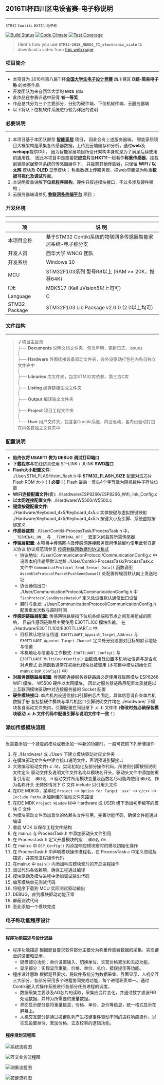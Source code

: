 ## 2016TI杯四川区电设省赛-电子称说明
----------------------------------------------------------------------------------------
`STM32` `Contiki` `HX711` `电子称`

[![Build Status](https://travis-ci.org/zthxxx/STM32-Contiki_Sensor_Smart_Home.svg?branch=master)](https://travis-ci.org/zthxxx/STM32-Contiki_Sensor_Smart_Home)
[![Code Climate](https://codeclimate.com/github/zthxxx/STM32-Contiki_Sensor_Smart_Home/badges/gpa.svg)](https://codeclimate.com/github/zthxxx/STM32-Contiki_Sensor_Smart_Home)
[![Test Coverage](https://codeclimate.com/github/zthxxx/STM32-Contiki_Sensor_Smart_Home/badges/coverage.svg)](https://codeclimate.com/github/zthxxx/STM32-Contiki_Sensor_Smart_Home/coverage)

> Here's how you use **`STM32-2016_NUEDC_TI_electronic_scale`** to download a video from [this web page](https://github.com/zthxxx/STM32-Contiki_Sensor_Smart_Home/tree/competition):


### 项目简介
----------------------

-  本项目为  2016年第八届TI杯[**全国大学生电子设计竞赛**](http://www.nuedc.com.cn) 四川赛区 **D题-简易电子称** 的参赛作品
-  开发团队为来自西华大学的 **`WNCG 团队`**
-  此作品在参赛评选中获得 **省一等奖**
-  作品总共分为三个主要部分，分别为硬件端、下位机软件端、云服务器端
-  以下将从下位机软件系统进行较为详细的说明


### 必要说明
----------------------
1. 本项目基于本团队原型 [**智能家居**](https://github.com/zthxxx/STM32-Contiki_Sensor_Smart_Home) 项目， 因此会有上述服务器端，
        智能家居项目大概架构是采集各传感器数据，上传到云端储存和分析，通过**web**及**webapp**提供GUI。
        因为智能家居项目所设计架构本身就是为了满足后续使用的通用性，
        因此本项目中是直接把**应变片**及**HX711**一起看作**称重传感器**，挂载到智能家居整体系统的传感器组件下，
        并裁剪其他传感器，只保留 **WIFI / 以太网** 模块及 **OLED** 显示模块；
        称重数据上传服务器，把web界面做为称重**数据可视化及调试**界面。
2. 本说明着重讲解**下位机程序架构**，硬件只叙述模块接口，不过多涉及硬件架构；
3. 云服务器端请参见 [**物联网多终端平台**](https://github.com/zthxxx/python-flask-IoT_Sensor_Web) 项目；


### 开发环境
----------------------
| 项            | 说 明                                                        |
| ------------- | ------------------------------------------------------------ |
| 本项目全称    | 基于STM32 Contiki系统的物联网多传感器智能家居系统-电子称分支 |
| 开发人员      | 西华大学 WNCG 团队                                           |
| 开发系统      | Windows 10                                                   |
| MCU           | STM32F103系列 型号R8以上 (RAM >= 20K，推荐64K)               |
| IDE           | MDK517 (Keil uVision5以上均可)                               |
| Language      | C                                                            |
| STM32 Package | STM32F103 Lib Package v2.0.0 (2.0以上均可)                   |

### 文件结构
----------------------

>  **./**  项目主目录  
>  ├── **Documents**  说明文档文件夹，包含声明，更新日志，lssues  
>  │  
>  ├── **Hardware**   外围挂接设备驱动文件夹，各外设驱动打包在内各自独立文件夹中  
>  │  
>  ├── **Libraries**  库文件夹，包含STM32库依赖、第三方C库  
>  │  
>  ├── **Listing**    编译链接生成文件夹  
>  │  
>  ├── **Output**     编译输出文件夹  
>  │  
>  ├── **Project**    项目工程文件夹  
>  │  
>  └── **User**       用户文件夹，包含各Contiki系统、内设驱动，各内设驱动打包在内各自独立文件夹中



### 配置说明
----------------------
* **始终仅将 USART1 做为 DEBUG 调试打印端口**
* **下载程序**与在线仿真使用 ST-LINK / JLINK **SWD接口**
* **Flash大小配置文件**:  
    ./User/STM_FLASH/stm_flash.h 中 **STM32_FLASH_SIZE** 配置对应芯片 Flash ROM 大小 (**！必要！**)
    Flash 最后一页头4个字节做为随机数种子存放位置
* **WIFI连接配置文件**(雾):  ./Hardware/ESP8266/ESP8266_Wifi_link_Config.c
* **以太网连接配置文件**:  ./Hardware/W5500/W5500.c
* **键盘按键配置文件**:  
    ./Hardware/Keyboard_4x5/Keyboard_4x5.c 实体按键与虚拟按键映射
    ./Hardware/Keyboard_4x5/Keyboard_4x5.h 按键大小及引脚、系统虚拟按键定义
* **传感器裁剪**:   ./User/Contiki-ProcessTask/ProcessTask.h 中，
    `__TERMINAL_ON__` 与 `__TERMINAL_OFF__` 宏定义间裁剪所需传感器
* **传输层配置**: 
    本项目中传感网内及传感网连接服务器间传输层均使用此套自定义协议
    协议规范请参见 [传感物联网数据包协议格式](./Documents/传感物联网数据包协议格式.docx)
    * 协议地址:
        ./User/CommunicationProtocol/CommunicationConfig.c 中设置本机传输层默认地址
        ./User/Contiki-ProcessTask/ProcessTask.c 文件中 `CommunicatProtocol_Send_Sensor_Data()` 函数调用 `AssembleProtocolPacketPushSendQueue()` 处配置传输层默认向上发送地址
    * 协议通信出口:
        ./User/CommunicationProtocol/CommunicationConfig.h 中 `TianProtocolSendBytesDataBuf` 定义处设置默认通信出口设备
    * 超时与重发:
         ./User/CommunicationProtocol/CommunicationConfig.h 配置重发次数与超时时间
* **传感网链路层配置**:
    传感网链路层指下位机各终端和节点之间互相组成的网络，
    目前传感网链路层主要使用 E30TTL100 模块传输，
    在 ./Hardware/E30TTL100/E30TTLUART.c 中:
    * 目标默认地址与信道:
        `E30TTLUART_Appoint_Target_Address` 与 `E30TTLUART_Appoint_Target_Channel` 定义处分别设置对目标的默认地址与信道
    * 本机地址与信道与工作模式:
        `E30TTLUART_Config()` 与 `E30TTLUART_MultiCountConfig()` 函数调用处设置本机地址信道与是否点对点模式
        此两函数通常在初始化模块处被调用 (本项目中模块初始化在 main.c `BSP_Config()` 中)
* **对服务器链路层配置**:
    传感网连接服务器链路层必定使用互联网模块 ESP8266 WIFI 模块、 W5500 硬件以太网模块，
    因此对服务器链路层配置本质就是以上互联网模块驱动中对连接服务器的 Socket 配置
* **硬件模块接口**:
    单片机内设通信接口引脚由芯片固定，具体信息请自查单片机数据手册
    各挂接硬件模块与单片机接口引脚说明文件均在 ./Hardware/ 下模块各自驱动文件夹内，引脚配置在同目录下 .c .h 文件中
    (**修改时务必确保各模块驱动 .c .h 文件代码中配置引脚与说明文件中一致！**)


### 添加传感模块流程
-------------------------------------
当需要添加一个挂载的模块或者添加一种新的功能时，一般可按照下列步骤操作 

1.  在 ./Hardware/ 或 ./User/ 下建立模块驱动对应文件夹 
2.  在模块驱动文件夹中建立接口说明文件，声明预设引脚接口 
3.  大致编写驱动文件(.c .h)，实现初始化及部分操作代码，所使用引脚按照说明文件定义 
     驱动文件及说明文件文件名均以模块名开头，驱动头文件中添加防重复引用宏 `__模块名__H` 
     驱动文件所用模块变量及函数名尽可能均使用 `模块名_` 作为名称开头 
     无特殊情况下 C 文件 include 只引用头文件 
4.  在IDE MDK中，菜单栏 `Project` --> `Option for Target 'xxx'` --> `c/c++` --> `Include Paths` 添加新建的驱动文件夹路径 
5.  在IDE MDK `Project Window` 栏中 Hardware 或 USER 组下添加初步编写的模块 C 文件 
6.  为模块驱动文件添加具体的依赖头文件引用，完善功能代码，确保文件能通过编译 
7.  重启 MDK 以保存工程文件结构 
8.  在 main.c 与 ProcessTask.h 中添加驱动头文件引用 
9.  在 ProcessTask.h 定义开启模块的宏 `__模块名_ON__` 
10.  在 main.c 中 `BSP_Config()` 内添加响应模块宏时的模块初始化操作 
11.  在 ProcessTask.h 中声明模块操作进程名，在 ProcessTask.c 中定义进程及描述，并实现进程操作代码 
12.  在main.c 中 `main()` 内添加响应模块宏时的开启进程操作 
13.  调试代码各依赖项，确保工程通过编译 
14.  模块驱动及模块进程中添加调试输出代码 
15.  编写模块单元测试代码 
16.  将程序下载到 MCU 实际测试驱动输出 
17.  DEBUG，直到模块驱动功能正常 
18.  屏蔽测试代码 
19.  至此添加一个模块完成 




### 电子称功能程序设计
---------------------------------------------------
#### 程序功能描述与设计思路
* 程序功能描述
    根据题目要求软件部分主要分为称重传感器数据的采集、实现键盘的设置和显示。
    * 键盘部分功能：单价设置输入、切换单位、实现价格累加和去皮功能。
    * 显示部分：实现显示重量、价格、单价、总价、错误提示等功能。
* 程序设计思路
    根据题目要求，将软件系统分为数据采集、界面显示、人机交互三大部分，各部分采用多个进程协同完成功能，每个进程职责单一。通过Contiki嵌入式操作系统进行各部分任务进程的调度。
    * 数据采集主要涉及AD芯片的读取，采集应变片变化，并通过数字滤波FIR处理数据，并转为所需要的重量数据。
    * 界面显示部分是将重量信息，价格、单价、总价等信息，统一格式显示在屏幕上。
    * 人机交互部分是通过按键队列产生按键事件驱动不同的进程响应操作，以实现设置单价、累加价格、去皮校零的逻辑功能。


#### 程序规划流程图

  
  
![系统流程图](https://github.com/zthxxx/STM32-Contiki_Sensor_Smart_Home/raw/competition/Documents/resource/images/系统流程图.png)
  
  
![互交业务流程图](https://github.com/zthxxx/STM32-Contiki_Sensor_Smart_Home/raw/competition/Documents/resource/images/互交业务流程图.png)
  
  
![测重流程图](https://github.com/zthxxx/STM32-Contiki_Sensor_Smart_Home/raw/competition/Documents/resource/images/测重流程图.png)
  
  
![按键流程图](https://github.com/zthxxx/STM32-Contiki_Sensor_Smart_Home/raw/competition/Documents/resource/images/按键流程图.png)










